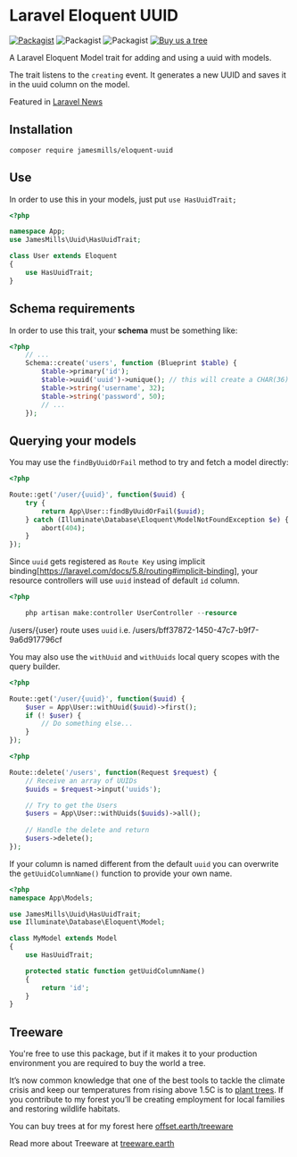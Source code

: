 # Laravel Eloquent UUID

[![Packagist](https://img.shields.io/packagist/v/jamesmills/eloquent-uuid.svg?style=for-the-badge)](https://packagist.org/packages/jamesmills/eloquent-uuid)
![Packagist](https://img.shields.io/packagist/dt/jamesmills/eloquent-uuid.svg?style=for-the-badge)
![Packagist](https://img.shields.io/packagist/l/jamesmills/eloquent-uuid?style=for-the-badge)
[![Buy us a tree](https://img.shields.io/badge/Treeware-%F0%9F%8C%B3-lightgreen?style=for-the-badge)](https://offset.earth/treeware?gift-trees)

A Laravel Eloquent Model trait for adding and using a uuid with models.

The trait listens to the `creating` event. It generates a new UUID and saves it in the uuid column on the model. 

Featured in [Laravel News](https://laravel-news.com/eloquent-uuid-package-for-laravel)

## Installation

```
composer require jamesmills/eloquent-uuid
```

## Use

In order to use this in your models, just put `use HasUuidTrait;`

```php
<?php

namespace App;
use JamesMills\Uuid\HasUuidTrait;

class User extends Eloquent
{
	use HasUuidTrait;
}
```

## Schema requirements

In order to use this trait, your **schema** must be something like:

```php
<?php
	// ...
	Schema::create('users', function (Blueprint $table) {
		$table->primary('id');
		$table->uuid('uuid')->unique(); // this will create a CHAR(36) field
		$table->string('username', 32);
		$table->string('password', 50);
		// ...
	});
```

## Querying your models

You may use the `findByUuidOrFail` method to try and fetch a model directly:

```php
<?php

Route::get('/user/{uuid}', function($uuid) {
    try {
        return App\User::findByUuidOrFail($uuid);
    } catch (Illuminate\Database\Eloquent\ModelNotFoundException $e) {
        abort(404);
    }
});
```
Since `uuid` gets registered as `Route Key` using implicit binding[https://laravel.com/docs/5.8/routing#implicit-binding], your resource controllers will use `uuid` instead of default `id` column.

```php
<?php

    php artisan make:controller UserController --resource
```
/users/{user} route uses `uuid` i.e. /users/bff37872-1450-47c7-b9f7-9a6d917796cf

You may also use the `withUuid` and `withUuids` local query scopes with the query builder.

```php
<?php

Route::get('/user/{uuid}', function($uuid) {
    $user = App\User::withUuid($uuid)->first();
    if (! $user) {
        // Do something else...
    }
});
```
```php
<?php

Route::delete('/users', function(Request $request) {
    // Receive an array of UUIDs
    $uuids = $request->input('uuids');

    // Try to get the Users
    $users = App\User::withUuids($uuids)->all();
    
    // Handle the delete and return
    $users->delete();
});
```

If your column is named different from the default `uuid` you can overwrite the `getUuidColumnName()` function to provide your 
own name.
```php
<?php
namespace App\Models;

use JamesMills\Uuid\HasUuidTrait;
use Illuminate\Database\Eloquent\Model;

class MyModel extends Model
{
    use HasUuidTrait;

    protected static function getUuidColumnName()
    {
        return 'id';
    }
}

```

## Treeware

You're free to use this package, but if it makes it to your production environment you are required to buy the world a tree.

It’s now common knowledge that one of the best tools to tackle the climate crisis and keep our temperatures from rising above 1.5C is to <a href="https://www.bbc.co.uk/news/science-environment-48870920">plant trees</a>. If you contribute to my forest you’ll be creating employment for local families and restoring wildlife habitats.

You can buy trees at for my forest here [offset.earth/treeware](https://offset.earth/treeware?gift-trees)

Read more about Treeware at [treeware.earth](http://treeware.earth?utm_referrer=github_licence_link)
